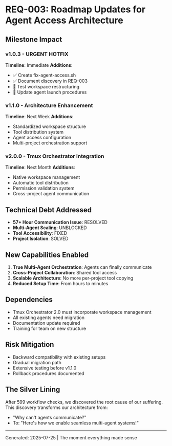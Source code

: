 # REQ-003: Roadmap Updates for Agent Access Architecture

## Milestone Impact

### v1.0.3 - URGENT HOTFIX
**Timeline**: Immediate
**Additions**:
- ✅ Create fix-agent-access.sh
- ✅ Document discovery in REQ-003
- 🚧 Test workspace restructuring
- 🚧 Update agent launch procedures

### v1.1.0 - Architecture Enhancement
**Timeline**: Next Week
**Additions**:
- Standardized workspace structure
- Tool distribution system
- Agent access configuration
- Multi-project orchestration support

### v2.0.0 - Tmux Orchestrator Integration
**Timeline**: Next Month
**Additions**:
- Native workspace management
- Automatic tool distribution
- Permission validation system
- Cross-project agent communication

## Technical Debt Addressed
- **57+ Hour Communication Issue**: RESOLVED
- **Multi-Agent Scaling**: UNBLOCKED
- **Tool Accessibility**: FIXED
- **Project Isolation**: SOLVED

## New Capabilities Enabled
1. **True Multi-Agent Orchestration**: Agents can finally communicate
2. **Cross-Project Collaboration**: Shared tool access
3. **Scalable Architecture**: No more per-project tool copying
4. **Reduced Setup Time**: From hours to minutes

## Dependencies
- Tmux Orchestrator 2.0 must incorporate workspace management
- All existing agents need migration
- Documentation update required
- Training for team on new structure

## Risk Mitigation
- Backward compatibility with existing setups
- Gradual migration path
- Extensive testing before v1.1.0
- Rollback procedures documented

## The Silver Lining
After 599 workflow checks, we discovered the root cause of our suffering. 
This discovery transforms our architecture from:
- "Why can't agents communicate?" 
- To: "Here's how we enable seamless multi-agent systems!"

---
Generated: 2025-07-25 | The moment everything made sense